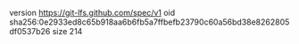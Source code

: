version https://git-lfs.github.com/spec/v1
oid sha256:0e2933ed8c65b918aa6b6fb5a7ffbefb23790c60a56bd38e8262805df0537b26
size 214
